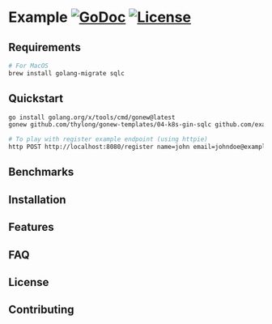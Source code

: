 # Example [![GoDoc](https://godoc.org/github.com/thylong/example?status.png)](https://godoc.org/github.com/thylong/example) [![License](https://img.shields.io/badge/License-MIT%202.0-green.svg)](https://github.com/thylong/gonew-templates/blob/main/01-simple-k8s-application/LICENSE)
<!-- Logo -->
<!-- Labels (godoc, goreport, gocover, gosec, tests, doc link, Slack, license) -->
<!-- Pronunciation -->

<!-- Short description -->

## Requirements

```bash
# For MacOS
brew install golang-migrate sqlc
```

## Quickstart

```bash
go install golang.org/x/tools/cmd/gonew@latest
gonew github.com/thylong/gonew-templates/04-k8s-gin-sqlc github.com/example/myapp

# To play with register example endpoint (using httpie)
http POST http://localhost:8080/register name=john email=johndoe@example.org password=john
```

## Benchmarks

## Installation

## Features

## FAQ

## License

## Contributing
